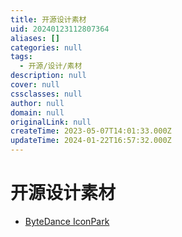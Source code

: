 ```yaml
---
title: 开源设计素材
uid: 20240123112807364
aliases: []
categories: null
tags:
  - 开源/设计/素材
description: null
cover: null
cssclasses: null
author: null
domain: null
originalLink: null
createTime: 2023-05-07T14:01:33.000Z
updateTime: 2024-01-22T16:57:32.000Z
---
```


# 开源设计素材

- [ByteDance IconPark](https://iconpark.oceanengine.com/home)
